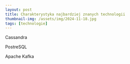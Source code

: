 ```yaml
---
layout: post
title: Charakterystyka najbardziej znanych technologii
thumbnail-img: /assets/img/2024-11-18.jpg
tags: [technologie]
---
```


Cassandra

PostreSQL

Apache Kafka